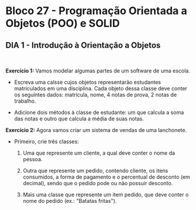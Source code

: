 # **Bloco 27 -** Programação Orientada a Objetos (POO) e SOLID

## DIA 1 - Introdução à Orientação a Objetos

&nbsp;

**Exercício 1:** Vamos modelar algumas partes de um software de uma escola.

  * Escreva uma calsse cujos objetos representarão estudantes matriculados em uma disciplina. Cada objeto dessa classe deve conter os seguintes dados: matrícula, nome, 4 notas de prova, 2 notas de trabalho.

  * Adicione dois métodos à classe de estudante: um que calcula a soma das notas e outro que calcula a média de suas notas.


**Exercício 2:** Agora vamos criar um sistema de vendas de uma lanchonete. 

  * Primeiro, crie três classes:

    1. Uma que represente um cliente, a qual deve conter o nome da pessoa.

    2. Outra que represente um pedido, contendo cliente, os itens consumidos, a forma de pagamento e o percentual de desconto (em decimal), sendo que o pedido pode ou não possuir desconto.

    3. Mais uma classe que represente um item pedido, que deve conter o nome do pedido (ex.: "Batatas fritas").